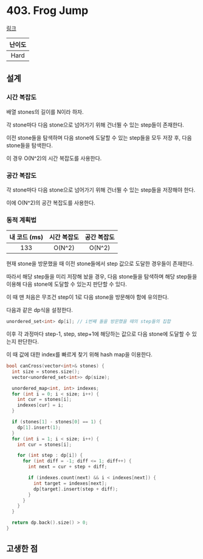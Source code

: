 # 403. Frog Jump

[링크](https://leetcode.com/problems/frog-jump/description/)

| 난이도 |
| :----: |
|  Hard  |

## 설계

### 시간 복잡도

배열 stones의 길이를 N이라 하자.

각 stone마다 다음 stone으로 넘어가기 위해 건너뛸 수 있는 step들이 존재한다.

이전 stone들을 탐색하며 다음 stone에 도달할 수 있는 step들을 모두 저장 후, 다음 stone들을 탐색한다.

이 경우 O(N^2)의 시간 복잡도를 사용한다.

### 공간 복잡도

각 stone마다 다음 stone으로 넘어가기 위해 건너뛸 수 있는 step들을 저장해야 한다.

이에 O(N^2)의 공간 복잡도를 사용한다.

### 동적 계획법

| 내 코드 (ms) | 시간 복잡도 | 공간 복잡도 |
| :----------: | :---------: | :---------: |
|     133      |   O(N^2)    |   O(N^2)    |

현재 stone을 방문했을 때 이전 stone들에서 step 값으로 도달한 경우들이 존재한다.

따라서 해당 step들을 미리 저장해 놨을 경우, 다음 stone들을 탐색하며 해당 step들을 이용해 다음 stone에 도달할 수 있는지 판단할 수 있다.

이 때 맨 처음은 무조건 step이 1로 다음 stone을 방문해야 함에 유의한다.

다음과 같은 dp식을 설정한다.

```cpp
unordered_set<int> dp[i]; // i번째 돌을 방문했을 때의 step들의 집합
```

이후 각 과정마다 step-1, step, step+1에 해당하는 값으로 다음 stone에 도달할 수 있는지 판단한다.

이 때 값에 대한 index를 빠르게 찾기 위해 hash map을 이용한다.

```cpp
bool canCross(vector<int>& stones) {
  int size = stones.size();
  vector<unordered_set<int>> dp(size);

  unordered_map<int, int> indexes;
  for (int i = 0; i < size; i++) {
    int cur = stones[i];
    indexes[cur] = i;
  }

  if (stones[1] - stones[0] == 1) {
    dp[1].insert(1);
  }
  for (int i = 1; i < size; i++) {
    int cur = stones[i];

    for (int step : dp[i]) {
      for (int diff = -1; diff <= 1; diff++) {
        int next = cur + step + diff;

        if (indexes.count(next) && i < indexes[next]) {
          int target = indexes[next];
          dp[target].insert(step + diff);
        }
      }
    }
  }

  return dp.back().size() > 0;
}
```

## 고생한 점
